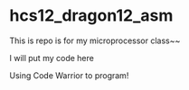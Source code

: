 # hcs12_dragon12_asm

This is repo is for my microprocessor class~~

I will put my code here

Using Code Warrior to program!
